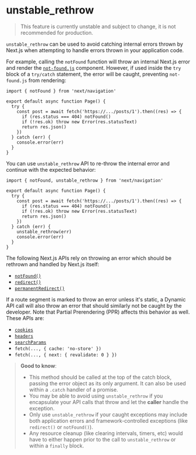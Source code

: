 # unstable_rethrow

> This feature is currently unstable and subject to change, it is not recommended for production.

`unstable_rethrow` can be used to avoid catching internal errors thrown by Next.js when attempting to handle errors thrown in your application code.

For example, calling the `notFound` function will throw an internal Next.js error and render the [`not-found.js`](/docs/app/api-reference/file-conventions/not-found.md) component. However, if used inside the `try` block of a `try/catch` statement, the error will be caught, preventing `not-found.js` from rendering:

```tsx filename="@/app/ui/component.tsx"
import { notFound } from 'next/navigation'

export default async function Page() {
  try {
    const post = await fetch('https://.../posts/1').then((res) => {
      if (res.status === 404) notFound()
      if (!res.ok) throw new Error(res.statusText)
      return res.json()
    })
  } catch (err) {
    console.error(err)
  }
}
```

You can use `unstable_rethrow` API to re-throw the internal error and continue with the expected behavior:

```tsx filename="@/app/ui/component.tsx"
import { notFound, unstable_rethrow } from 'next/navigation'

export default async function Page() {
  try {
    const post = await fetch('https://.../posts/1').then((res) => {
      if (res.status === 404) notFound()
      if (!res.ok) throw new Error(res.statusText)
      return res.json()
    })
  } catch (err) {
    unstable_rethrow(err)
    console.error(err)
  }
}
```

The following Next.js APIs rely on throwing an error which should be rethrown and handled by Next.js itself:

* [`notFound()`](/docs/app/api-reference/functions/not-found.md)
* [`redirect()`](/docs/app/guides/redirecting.md#redirect-function)
* [`permanentRedirect()`](/docs/app/guides/redirecting.md#permanentredirect-function)

If a route segment is marked to throw an error unless it's static, a Dynamic API call will also throw an error that should similarly not be caught by the developer. Note that Partial Prerendering (PPR) affects this behavior as well. These APIs are:

* [`cookies`](/docs/app/api-reference/functions/cookies.md)
* [`headers`](/docs/app/api-reference/functions/headers.md)
* [`searchParams`](/docs/app/api-reference/file-conventions/page.md#searchparams-optional)
* `fetch(..., { cache: 'no-store' })`
* `fetch(..., { next: { revalidate: 0 } })`

> **Good to know**:
>
> * This method should be called at the top of the catch block, passing the error object as its only argument. It can also be used within a `.catch` handler of a promise.
> * You may be able to avoid using `unstable_rethrow` if you encapsulate your API calls that throw and let the **caller** handle the exception.
> * Only use `unstable_rethrow` if your caught exceptions may include both application errors and framework-controlled exceptions (like `redirect()` or `notFound()`).
> * Any resource cleanup (like clearing intervals, timers, etc) would have to either happen prior to the call to `unstable_rethrow` or within a `finally` block.
